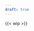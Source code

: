 ```yaml
---
draft: true
---
```


{{< wip >}}

<!--
declare module "~system/Runtime" {

    export interface RealmInfo {
        baseUrl: string;
        realmName: string;
        networkId: number;
        commsAdapter: string;
    }
    export interface GetRealmResponse {
        realmInfo?: RealmInfo | undefined;
    }
    export interface GetWorldTimeResponse {
        seconds: number;
    }
    export interface GetRealmRequest {
    }
    export interface GetWorldTimeRequest {
    }

	// Function declaration section
        export function getRealm(body: GetRealmRequest): Promise<GetRealmResponse>;
    export function getWorldTime(body: GetWorldTimeRequest): Promise<GetWorldTimeResponse>;

}-->